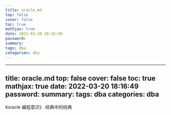 ```yaml
---
title: oracle.md
top: false
cover: false
toc: true
mathjax: true
date: 2022-03-20 18:16:49
password:
summary:
tags: dba
categories: dba
---
```

---
title: oracle.md
top: false
cover: false
toc: true
mathjax: true
date: 2022-03-20 18:16:49
password:
summary:
tags: dba
categories: dba
---
《oracle 编程意识》 经典中的经典
